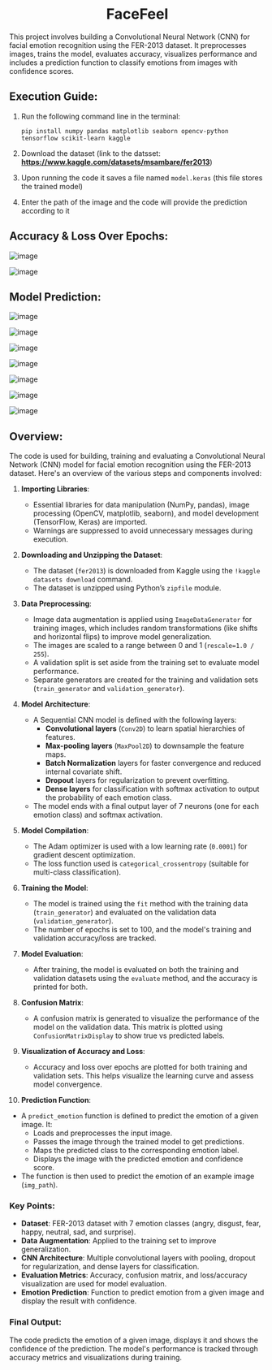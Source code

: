 <h1 align="center">FaceFeel</h1>
This project involves building a Convolutional Neural Network (CNN) for facial emotion recognition using the FER-2013 dataset. It preprocesses images, trains the model, evaluates accuracy, visualizes performance and includes a prediction function to classify emotions from images with confidence scores.

## Execution Guide:
1. Run the following command line in the terminal:
   ```
   pip install numpy pandas matplotlib seaborn opencv-python tensorflow scikit-learn kaggle
   ```

2. Download the dataset (link to the datsset: **https://www.kaggle.com/datasets/msambare/fer2013**)

3. Upon running the code it saves a file named `model.keras` (this file stores the trained model)

4. Enter the path of the image and the code will provide the prediction according to it

## Accuracy & Loss Over Epochs:

![image](https://github.com/user-attachments/assets/e964b015-0a9a-4a42-86d3-0ce0aac2c6de)

![image](https://github.com/user-attachments/assets/b8bee9f3-74f6-4582-b896-749452a529d2)

## Model Prediction:

   ![image](https://github.com/user-attachments/assets/4ff75e7e-3c36-4f8c-b1d0-13ea65d6ecbf)

   ![image](https://github.com/user-attachments/assets/3a3863e0-24c7-41ce-9f4e-169e846e6f93)

   ![image](https://github.com/user-attachments/assets/92b42c59-ee92-4c9b-8adb-5cd66eda3d1a)

   ![image](https://github.com/user-attachments/assets/390e1f75-47a0-4053-b7c9-704366c38978)

   ![image](https://github.com/user-attachments/assets/2ee52932-70d5-4cb0-89c5-d815290ffe4f)

   ![image](https://github.com/user-attachments/assets/9213e088-7684-4ad7-aa8e-357d81d45713)

   ![image](https://github.com/user-attachments/assets/3c9ae004-a7fc-49fc-bf02-8af4b5873759)

## Overview:
The code is used for building, training and evaluating a Convolutional Neural Network (CNN) model for facial emotion recognition using the FER-2013 dataset. Here's an overview of the various steps and components involved:

1. **Importing Libraries**:
   - Essential libraries for data manipulation (NumPy, pandas), image processing (OpenCV, matplotlib, seaborn), and model development (TensorFlow, Keras) are imported.
   - Warnings are suppressed to avoid unnecessary messages during execution.

2. **Downloading and Unzipping the Dataset**:
   - The dataset (`fer2013`) is downloaded from Kaggle using the `!kaggle datasets download` command.
   - The dataset is unzipped using Python’s `zipfile` module.

3. **Data Preprocessing**:
   - Image data augmentation is applied using `ImageDataGenerator` for training images, which includes random transformations (like shifts and horizontal flips) to improve model generalization.
   - The images are scaled to a range between 0 and 1 (`rescale=1.0 / 255`).
   - A validation split is set aside from the training set to evaluate model performance.
   - Separate generators are created for the training and validation sets (`train_generator` and `validation_generator`).

4. **Model Architecture**:
   - A Sequential CNN model is defined with the following layers:
     - **Convolutional layers** (`Conv2D`) to learn spatial hierarchies of features.
     - **Max-pooling layers** (`MaxPool2D`) to downsample the feature maps.
     - **Batch Normalization** layers for faster convergence and reduced internal covariate shift.
     - **Dropout** layers for regularization to prevent overfitting.
     - **Dense layers** for classification with softmax activation to output the probability of each emotion class.
   - The model ends with a final output layer of 7 neurons (one for each emotion class) and softmax activation.

5. **Model Compilation**:
   - The Adam optimizer is used with a low learning rate (`0.0001`) for gradient descent optimization.
   - The loss function used is `categorical_crossentropy` (suitable for multi-class classification).

6. **Training the Model**:
   - The model is trained using the `fit` method with the training data (`train_generator`) and evaluated on the validation data (`validation_generator`).
   - The number of epochs is set to 100, and the model's training and validation accuracy/loss are tracked.
   
7. **Model Evaluation**:
   - After training, the model is evaluated on both the training and validation datasets using the `evaluate` method, and the accuracy is printed for both.
   
8. **Confusion Matrix**:
   - A confusion matrix is generated to visualize the performance of the model on the validation data. This matrix is plotted using `ConfusionMatrixDisplay` to show true vs predicted labels.

9. **Visualization of Accuracy and Loss**:
   - Accuracy and loss over epochs are plotted for both training and validation sets. This helps visualize the learning curve and assess model convergence.

10. **Prediction Function**:
   - A `predict_emotion` function is defined to predict the emotion of a given image. It:
     - Loads and preprocesses the input image.
     - Passes the image through the trained model to get predictions.
     - Maps the predicted class to the corresponding emotion label.
     - Displays the image with the predicted emotion and confidence score.
   - The function is then used to predict the emotion of an example image (`img_path`).

### Key Points:
- **Dataset**: FER-2013 dataset with 7 emotion classes (angry, disgust, fear, happy, neutral, sad, and surprise).
- **Data Augmentation**: Applied to the training set to improve generalization.
- **CNN Architecture**: Multiple convolutional layers with pooling, dropout for regularization, and dense layers for classification.
- **Evaluation Metrics**: Accuracy, confusion matrix, and loss/accuracy visualization are used for model evaluation.
- **Emotion Prediction**: Function to predict emotion from a given image and display the result with confidence.

### Final Output:
The code predicts the emotion of a given image, displays it and shows the confidence of the prediction. The model's performance is tracked through accuracy metrics and visualizations during training.
